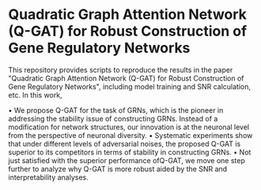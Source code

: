 Quadratic Graph Attention Network (Q-GAT) for Robust Construction of Gene Regulatory Networks
===
This repository provides scripts to reproduce the results in the paper "Quadratic Graph Attention Network (Q-GAT) for Robust Construction of Gene Regulatory Networks", including model training and SNR calculation, etc. In this work,

• We propose Q-GAT for the task of GRNs, which is the pioneer in addressing the stability issue of constructing GRNs. Instead of a modification for network structures, our innovation is at the neuronal level from the perspective of neuronal diversity.
• Systematic experiments show that under different levels of adversarial noises, the proposed Q-GAT is superior to its competitors in terms of stability in constructing GRNs.
• Not just satisfied with the superior performance ofQ-GAT, we move one step further to analyze why Q-GAT is more robust aided by the SNR and interpretability analyses.
